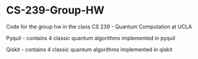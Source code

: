 # CS-239-Group-HW

Code for the group hw in the class CS 239 - Quantum Computation at UCLA

Pyquil - contains 4 classic quantum algorithms implemented in pyquil

Qiskit - contains 4 classic quantum algorithms implemented in qiskit
